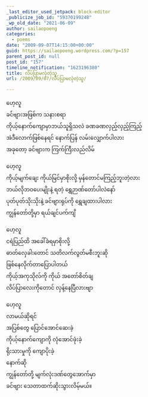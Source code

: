 ```yaml
---
_last_editor_used_jetpack: block-editor
_publicize_job_id: "59370199248"
_wp_old_date: "2021-06-09"
author: sailaopoeng
categories:
  - poems
date: "2009-09-07T14:15:00+00:00"
guid: https://sailaopoeng.wordpress.com/?p=157
parent_post_id: null
post_id: "157"
timeline_notification: "1623196380"
title: လိပ်ပြာမလုံတဲ့သူ
url: /2009/09/07/လိပ်ပြာမလုံတဲ့သူ/

---
```

ဟေ့လူ  
ခင်ဗျားအဖြစ်က သနားစရာ  
ကိုယ့်နောက်ကျောမှာဘယ်သူရှိသလဲ ခဏခဏလှည့်လှည့်ကြည့်  
အဲဒီလောက်ဖြစ်နေရင် နောက်ပြန် လမ်းလျှောက်ပါလား  
အခုတော့ ခင်ဗျားက ကြက်ကြီးလည်လိမ်

ဟေ့လူ  
ကိုယ့်မျက်ချေး ကိုယ်မြင်မှာစိုးလို့ မှန်တောင်မကြည့်ဘူးတဲ့လား  
ဘယ်လိုဘဝပေးမျိုးနဲ့ ရတဲ့ ရွှေဉာဏ်တော်ပါလဲနော်  
ပုတ်ပုတ်သိုးသိုးနဲ့ ခင်ဗျားရုပ်ကို ရွှေချထားပါလား  
ကျွန်တော်တို့မှာ ရယ်ချင်ပက်ကျိ

ဟေ့လူ  
ငရဲပြည်ထိ အခေါ်ခံရမှာစိုးလို့  
ဓာတ်လှေခါးတောင် သတိလက်လွတ်မစီးဘူးဆို  
ဖြစ်နေလိုက်တာပြောပါတယ်  
ကိုယ့်အကုသိုလ်ကို ကိုယ် အတော်စိတ်ချ  
လိပ်ပြာလေးကိုတောင် လှန့်နေပြီလားဗျာ

ဟေ့လူ  
လာမယ်ဆိုရင်  
အပြစ်တွေ ပြောင်အောင်ဆေးခဲ့  
ကိုယ့်နောက်ကျောကို လုံအောင်ဖုံးခဲ့  
ရိုးသားမှုကို ကျောပိုးခဲ့  
နောက်ဆို  
ကျွန်တော်တို့ မျက်လုံးဒဏ်တွေအောက်မှာ  
ခင်ဗျား သေတာထက်ဆိုးသွားလိမ့်မယ်။
